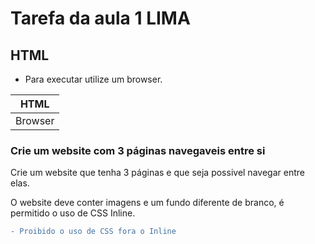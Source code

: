 # Tarefa da aula 1 LIMA

## HTML

- Para executar utilize um browser.

 |HTML|
 |-|
 |Browser|

### Crie um website com 3 páginas navegaveis entre si

Crie um website que tenha 3 páginas e que seja possivel navegar entre elas.

O website deve conter imagens e um fundo diferente de branco, é permitido o uso de CSS Inline.

```diff
- Proibido o uso de CSS fora o Inline
```
